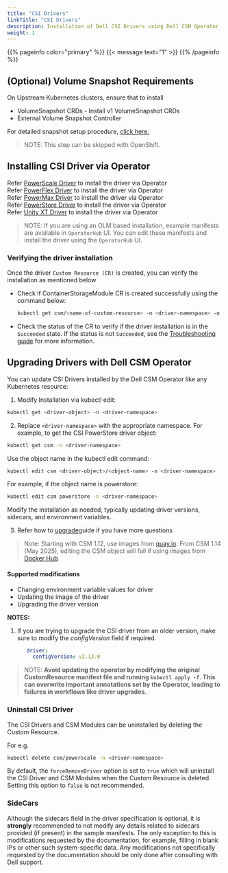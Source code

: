 ```yaml
---
title: "CSI Drivers"
linkTitle: "CSI Drivers"
description: Installation of Dell CSI Drivers using Dell CSM Operator
weight: 1
---
```

{{% pageinfo color="primary" %}}
{{< message text="1" >}}
{{% /pageinfo %}}

## (Optional) Volume Snapshot Requirements

On Upstream Kubernetes clusters, ensure that to install

* VolumeSnapshot CRDs - Install v1 VolumeSnapshot CRDs
* External Volume Snapshot Controller

For detailed snapshot setup procedure, [click here.](../../../snapshots/#optional-volume-snapshot-requirements)

>NOTE: This step can be skipped with OpenShift.

## Installing CSI Driver via Operator

Refer [PowerScale Driver](../drivers/powerscale) to install the driver via Operator <br>
Refer [PowerFlex Driver](../drivers/powerflex) to install the driver via Operator <br>
Refer [PowerMax Driver](../drivers/powermax) to install the driver via Operator <br>
Refer [PowerStore Driver](../drivers/powerstore) to install the driver via Operator <br>
Refer [Unity XT Driver](../drivers/unity) to install the driver via Operator <br>

>NOTE: If you are using an OLM based installation, example manifests are available in `OperatorHub` UI.
You can edit these manifests and install the driver using the `OperatorHub` UI.

### Verifying the driver installation

Once the driver `Custom Resource (CR)` is created, you can verify the installation as mentioned below

* Check if ContainerStorageModule CR is created successfully using the command below:
    ```bash
    kubectl get csm/<name-of-custom-resource> -n <driver-namespace> -o yaml
    ```
* Check the status of the CR to verify if the driver installation is in the `Succeeded` state. If the status is not `Succeeded`, see the [Troubleshooting guide](../troubleshooting/#my-dell-csi-driver-install-failed-how-do-i-fix-it) for more information.

## Upgrading Drivers with Dell CSM Operator

You can update CSI Drivers installed by the Dell CSM Operator like any Kubernetes resource:

1. </b>Modify Installation via kubectl edit:</b></br>

```bash
kubectl get <driver-object> -n <driver-namespace>
```
2. Replace `<driver-namespace>` with the appropriate namespace. For example, to get the CSI PowerStore driver object: </br>
```bash
kubectl get csm -n <driver-namespace>
```
Use the object name in the kubectl edit command: </br>

```bash
kubectl edit csm <driver-object>/<object-name> -n <driver-namespace>
```
For example, if the object name is powerstore:</br>

```bash
kubectl edit csm powerstore -n <driver-namespace>
```

Modify the installation as needed, typically updating driver versions, sidecars, and environment variables.

3. Refer how to [upgrade](https://infohub.delltechnologies.com/en-us/p/best-practices-for-deployment-and-life-cycle-management-of-dell-csm-modules-1/#:~:text=Upgrades%20with%20Operator)guide if you have more questions </br>

> Note: Starting with CSM 1.12, use images from [quay.io](https://quay.io/organization/dell). From CSM 1.14 (May 2025), editing the CSM object will fail if using images from [Docker Hub](https://hub.docker.com/r/dellemc/).

#### Supported modifications

* Changing environment variable values for driver
* Updating the image of the driver
* Upgrading the driver version

**NOTES:**
1. If you are trying to upgrade the CSI driver from an older version, make sure to modify the _configVersion_ field if required.
   ```yaml
      driver:
        configVersion: v2.13.0
   ```
>NOTE: <b> Avoid updating the operator by modifying the original CustomResource manifest file and running `kubectl apply -f`. This can overwrite important annotations set by the Operator, leading to failures in workflows like driver upgrades. </b>

### Uninstall CSI Driver

The CSI Drivers and CSM Modules can be uninstalled by deleting the Custom Resource.

For e.g.

```bash
kubectl delete csm/powerscale -n <driver-namespace>
```

By default, the `forceRemoveDriver` option is set to `true` which will uninstall the CSI Driver and CSM Modules when the Custom Resource is deleted. Setting this option to `false` is not recommended.

### SideCars

Although the sidecars field in the driver specification is optional, it is **strongly** recommended to not modify any details related to sidecars provided (if present) in the sample manifests. The only exception to this is modifications requested by the documentation, for example, filling in blank IPs or other such system-specific data. Any modifications not specifically requested by the documentation should be only done after consulting with Dell support.
